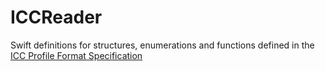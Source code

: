 # ICCReader

Swift definitions for structures, enumerations and functions defined in the [ICC Profile Format Specification](http://www.color.org/icc32.pdf)
